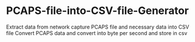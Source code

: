 # PCAPS-file-into-CSV-file-Generator
Extract data from network capture PCAPS file and necessary data  into CSV file 
Convert PCAPS data and convert into byte per second and store in csv
